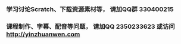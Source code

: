 ### 学习讨论Scratch、下载资源素材等， 请加QQ群 330400215

### 课程制作、字幕、配音等问题， 请加QQ 2350233623 或访问 http://yinzhuanwen.com
